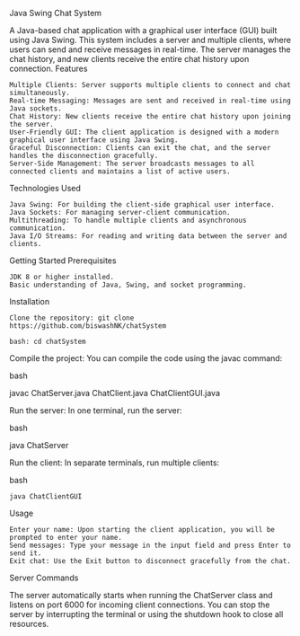 Java Swing Chat System

A Java-based chat application with a graphical user interface (GUI) built using Java Swing. This system includes a server and multiple clients, where users can send and receive messages in real-time. The server manages the chat history, and new clients receive the entire chat history upon connection.
Features

    Multiple Clients: Server supports multiple clients to connect and chat simultaneously.
    Real-time Messaging: Messages are sent and received in real-time using Java sockets.
    Chat History: New clients receive the entire chat history upon joining the server.
    User-Friendly GUI: The client application is designed with a modern graphical user interface using Java Swing.
    Graceful Disconnection: Clients can exit the chat, and the server handles the disconnection gracefully.
    Server-Side Management: The server broadcasts messages to all connected clients and maintains a list of active users.

Technologies Used

    Java Swing: For building the client-side graphical user interface.
    Java Sockets: For managing server-client communication.
    Multithreading: To handle multiple clients and asynchronous communication.
    Java I/O Streams: For reading and writing data between the server and clients.

Getting Started
Prerequisites

    JDK 8 or higher installed.
    Basic understanding of Java, Swing, and socket programming.

Installation

    Clone the repository: git clone https://github.com/biswashNK/chatSystem

    bash: cd chatSystem




Compile the project: You can compile the code using the javac command:

bash

javac ChatServer.java ChatClient.java ChatClientGUI.java

Run the server: In one terminal, run the server:

bash

java ChatServer

Run the client: In separate terminals, run multiple clients:

bash

    java ChatClientGUI

Usage

    Enter your name: Upon starting the client application, you will be prompted to enter your name.
    Send messages: Type your message in the input field and press Enter to send it.
    Exit chat: Use the Exit button to disconnect gracefully from the chat.

Server Commands

The server automatically starts when running the ChatServer class and listens on port 6000 for incoming client connections. You can stop the server by interrupting the terminal or using the shutdown hook to close all resources.
